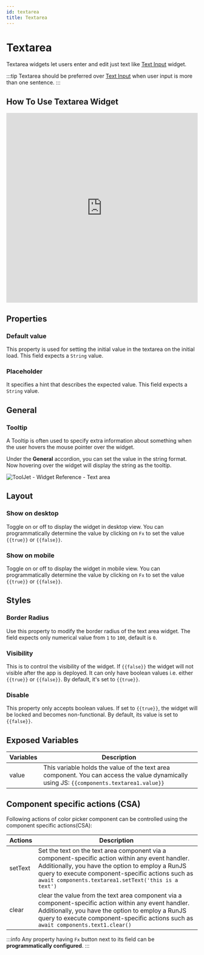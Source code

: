 ```yaml
---
id: textarea
title: Textarea
---
```

# Textarea

Textarea widgets let users enter and edit just text like [Text Input](/docs/widgets/text-input) widget.

:::tip
Textarea should be preferred over [Text Input](/docs/widgets/text-input) when user input is more than one sentence.
:::

## How To Use Textarea Widget

<iframe height="500" src="https://www.youtube.com/embed/ja66x6DeZxk" title="Textarea Widget" frameborder="0" allowfullscreen width="100%"></iframe>

## Properties

### Default value

This property is used for setting the initial value in the textarea on the initial load. This field expects a `String` value.

### Placeholder

It specifies a hint that describes the expected value. This field expects a `String` value.

## General
### Tooltip

A Tooltip is often used to specify extra information about something when the user hovers the mouse pointer over the widget.

Under the <b>General</b> accordion, you can set the value in the string format. Now hovering over the widget will display the string as the tooltip.

<div style={{textAlign: 'center'}}>

<img className="screenshot-full" src="/img/tooltip.png" alt="ToolJet - Widget Reference - Text area" />

</div>

## Layout

### Show on desktop

Toggle on or off to display the widget in desktop view. You can programmatically determine the value by clicking on `Fx` to set the value `{{true}}` or `{{false}}`.
### Show on mobile

Toggle on or off to display the widget in mobile view. You can programmatically determine the value by clicking on `Fx` to set the value `{{true}}` or `{{false}}`.

## Styles

### Border Radius

Use this property to modify the border radius of the text area widget. The field expects only numerical value from `1` to `100`, default is `0`. 
### Visibility

This is to control the visibility of the widget. If `{{false}}` the widget will not visible after the app is deployed. It can only have boolean values i.e. either `{{true}}` or `{{false}}`. By default, it's set to `{{true}}`.
### Disable

This property only accepts boolean values. If set to `{{true}}`, the widget will be locked and becomes non-functional. By default, its value is set to `{{false}}`.

## Exposed Variables

| Variables    | Description |
| ----------- | ----------- |
| value | This variable holds the value of the text area component. You can access the value dynamically using JS: `{{components.textarea1.value}}`|

## Component specific actions (CSA)

Following actions of color picker component can be controlled using the component specific actions(CSA):

| Actions     | Description |
| ----------- | ----------- |
| setText | Set the text on the text area component via a component-specific action within any event handler. Additionally, you have the option to employ a RunJS query to execute component-specific actions such as `await components.textarea1.setText('this is a text')` |
| clear | clear the value from the text area component via a component-specific action within any event handler. Additionally, you have the option to employ a RunJS query to execute component-specific actions such as `await components.text1.clear()` |

:::info
Any property having `Fx` button next to its field can be **programmatically configured**.
:::